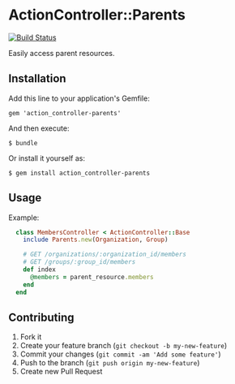 # ActionController::Parents

[![Build
Status](https://travis-ci.org/mcls/action_controller-parents.png?branch=master)](https://travis-ci.org/mcls/action_controller-parents)

Easily access parent resources.

## Installation

Add this line to your application's Gemfile:

    gem 'action_controller-parents'

And then execute:

    $ bundle

Or install it yourself as:

    $ gem install action_controller-parents

## Usage

Example: 

```ruby
  class MembersController < ActionController::Base
    include Parents.new(Organization, Group)

    # GET /organizations/:organization_id/members
    # GET /groups/:group_id/members
    def index
      @members = parent_resource.members
    end
  end
```

## Contributing

1. Fork it
2. Create your feature branch (`git checkout -b my-new-feature`)
3. Commit your changes (`git commit -am 'Add some feature'`)
4. Push to the branch (`git push origin my-new-feature`)
5. Create new Pull Request
